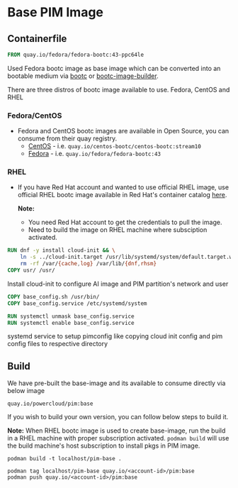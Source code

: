 # Base PIM Image

## Containerfile
```Dockerfile
FROM quay.io/fedora/fedora-bootc:43-ppc64le
```
Used Fedora bootc image as base image which can be converted into an bootable medium via [bootc](https://github.com/bootc-dev/bootc) or [bootc-image-builder](https://github.com/osbuild/bootc-image-builder).

There are three distros of bootc image available to use. Fedora, CentOS and RHEL
### Fedora/CentOS
- Fedora and CentOS bootc images are available in Open Source, you can consume from their quay registry.
    - [CentOS](https://quay.io/repository/centos-bootc/centos-bootc) - i.e. `quay.io/centos-bootc/centos-bootc:stream10`
    - [Fedora](https://quay.io/repository/fedora/fedora-bootc) - i.e. `quay.io/fedora/fedora-bootc:43`
### RHEL
- If you have Red Hat account and wanted to use official RHEL image, use official RHEL bootc image available in Red Hat's container catalog [here](https://catalog.redhat.com/en/software/containers/rhel10/rhel-bootc/6707d29f27f63a06f7873ee2?architecture=ppc64le&image=). 

    **Note:**
    - You need Red Hat account to get the credentials to pull the image. 
    - Need to build the image on RHEL machine where subsciption activated.



```Dockerfile
RUN dnf -y install cloud-init && \
    ln -s ../cloud-init.target /usr/lib/systemd/system/default.target.wants && \
    rm -rf /var/{cache,log} /var/lib/{dnf,rhsm}
COPY usr/ /usr/
```
Install cloud-init to configure AI image and PIM partition's network and user

```Dockerfile
COPY base_config.sh /usr/bin/
COPY base_config.service /etc/systemd/system

RUN systemctl unmask base_config.service
RUN systemctl enable base_config.service
```
systemd service to setup pimconfig like copying cloud init config and pim config files to respective directory

## Build
We have pre-built the base-image and its available to consume directly via below image
```
quay.io/powercloud/pim:base
``` 

If you wish to build your own version, you can follow below steps to build it.

**Note:** When RHEL bootc image is used to create base-image, run the build in a RHEL machine with proper subscription activated. `podman build` will use the build machine's host subscription to install pkgs in PIM image.

```shell
podman build -t localhost/pim-base .

podman tag localhost/pim-base quay.io/<account-id>/pim:base
podman push quay.io/<account-id>/pim:base
```

